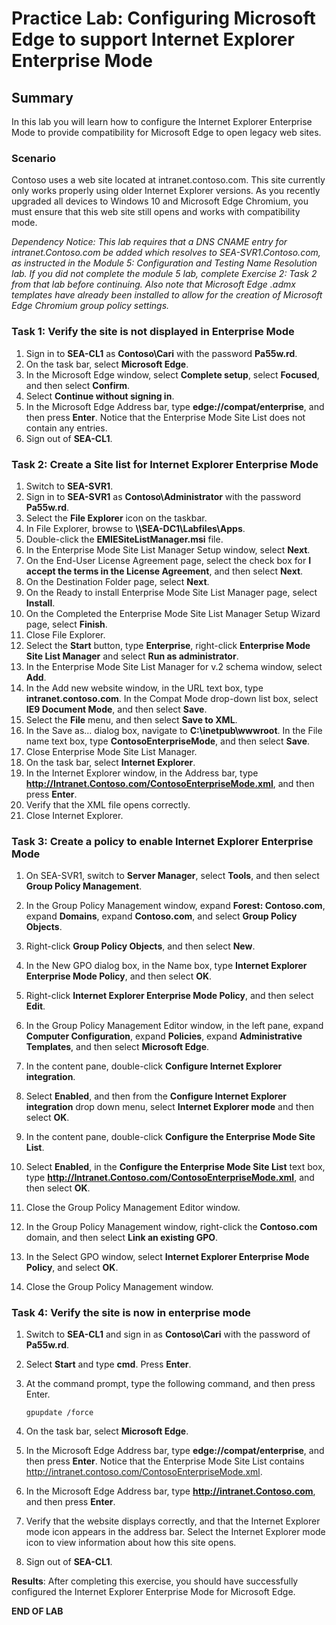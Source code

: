 # Practice Lab: Configuring Microsoft Edge to support Internet Explorer Enterprise Mode

## Summary
In this lab you will learn how to configure the Internet Explorer Enterprise Mode to provide compatibility for Microsoft Edge to open legacy web sites.

### Scenario
Contoso uses a web site located at intranet.contoso.com. This site currently only works properly using older Internet Explorer versions. As you recently upgraded all devices to Windows 10 and Microsoft Edge Chromium, you must ensure that this web site still opens and works with compatibility mode.

_Dependency Notice: This lab requires that a DNS CNAME entry for intranet.Contoso.com be added which resolves to SEA-SVR1.Contoso.com, as instructed in the Module 5: Configuration and Testing Name Resolution lab. If you did not complete the module 5 lab, complete Exercise 2: Task 2 from that lab before continuing. Also note that Microsoft Edge .admx templates have already been installed to allow for the creation of Microsoft Edge Chromium group policy settings._


### Task 1: Verify the site is not displayed in Enterprise Mode
1.  Sign in to **SEA-CL1** as **Contoso\\Cari** with the password **Pa55w.rd**.
2.  On the task bar, select **Microsoft Edge**.
3.  In the Microsoft Edge window, select **Complete setup**, select **Focused**, and then select **Confirm**.
4.  Select **Continue without signing in**.
5.  In the Microsoft Edge Address bar, type **edge://compat/enterprise**, and then press **Enter**. Notice that the Enterprise Mode Site List does not contain any entries.
6.  Sign out of **SEA-CL1**.

### Task 2: Create a Site list for Internet Explorer Enterprise Mode
1.  Switch to **SEA-SVR1**.
2.  Sign in to **SEA-SVR1** as **Contoso\\Administrator** with the password **Pa55w.rd**.
3.  Select the **File Explorer** icon on the taskbar.
4.  In File Explorer, browse to **\\\\SEA-DC1\\Labfiles\\Apps**.
5.  Double-click the **EMIESiteListManager.msi** file.
6.  In the Enterprise Mode Site List Manager Setup window, select **Next**.
7.  On the End-User License Agreement page, select the check box for **I accept the terms in the License Agreement**, and then select **Next**.
8.  On the Destination Folder page, select **Next**.
9.  On the Ready to install Enterprise Mode Site List Manager page, select **Install**.
10.  On the Completed the Enterprise Mode Site List Manager Setup Wizard page, select **Finish**.
11.  Close File Explorer.
12.  Select the **Start** button, type **Enterprise**, right-click **Enterprise Mode Site List Manager** and select **Run as administrator**.
13.  In the Enterprise Mode Site List Manager for v.2 schema window, select **Add**.
14.  In the Add new website window, in the URL text box, type **intranet.contoso.com**. In the Compat Mode drop-down list box, select **IE9 Document Mode**, and then select **Save**.
15.  Select the **File** menu, and then select **Save to XML**.
16.  In the Save as… dialog box, navigate to **C:\\inetpub\\wwwroot**. In the File name text box, type **ContosoEnterpriseMode**, and then select **Save**.
17.  Close Enterprise Mode Site List Manager.
18.  On the task bar, select **Internet Explorer**.
19.  In the Internet Explorer window, in the Address bar, type **http://Intranet.Contoso.com/ContosoEnterpriseMode.xml**, and then press **Enter**.
20.  Verify that the XML file opens correctly.
21.  Close Internet Explorer.

### Task 3: Create a policy to enable Internet Explorer Enterprise Mode  

1.  On SEA-SVR1, switch to **Server Manager**, select **Tools**, and then select **Group Policy Management**.
    
2.  In the Group Policy Management window, expand **Forest: Contoso.com**, expand **Domains**, expand **Contoso.com**, and select **Group Policy Objects**.
    
3.  Right-click **Group Policy Objects**, and then select **New**.

4.  In the New GPO dialog box, in the Name box, type **Internet Explorer Enterprise Mode Policy**,
    and then select **OK**.

5.  Right-click **Internet Explorer Enterprise Mode Policy**, and then select **Edit**.
    
6.  In the Group Policy Management Editor window, in the left pane, expand **Computer Configuration**, expand **Policies**, expand **Administrative Templates**, and then select **Microsoft Edge**.
    
7.  In the content pane, double-click **Configure Internet Explorer integration**.
    
9.  Select **Enabled**, and then from the **Configure Internet Explorer integration** drop down menu, select **Internet Explorer mode** and then select **OK**.

10.  In the content pane, double-click **Configure the Enterprise Mode Site List**.

11.  Select **Enabled**, in the **Configure the Enterprise Mode Site List** text box, type **http://Intranet.Contoso.com/ContosoEnterpriseMode.xml**, and then select **OK**.
     
12.  Close the Group Policy Management Editor window.

13.  In the Group Policy Management window, right-click the **Contoso.com** domain, and then select **Link an existing GPO**.

14.  In the Select GPO window, select **Internet Explorer Enterprise Mode Policy**, and select **OK**.
     
15. Close the Group Policy Management window.

### Task 4: Verify the site is now in enterprise mode

1.  Switch to **SEA-CL1** and sign in as **Contoso\\Cari** with the password of **Pa55w.rd**.

2.  Select **Start** and type **cmd**. Press **Enter**.

4.  At the command prompt, type the following command, and then press Enter. 

    `gpupdate /force`

5.  On the task bar, select **Microsoft Edge**.

6.  In the Microsoft Edge Address bar, type **edge://compat/enterprise**, and then press **Enter**. Notice that the Enterprise Mode Site List contains http://intranet.contoso.com/ContosoEnterpriseMode.xml.
    
7.  In the Microsoft Edge Address bar, type **http://intranet.Contoso.com**, and then press **Enter**.
    
8.  Verify that the website displays correctly, and that the Internet Explorer mode icon appears in the address bar. Select the Internet Explorer mode icon to view information about how this site opens.
    
9.  Sign out of **SEA-CL1**.

**Results**: After completing this exercise, you should have successfully configured the Internet Explorer Enterprise Mode for Microsoft Edge.

**END OF LAB**
